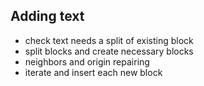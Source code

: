 ## Adding text
- check text needs a split of existing block
- split blocks and create necessary blocks
- neighbors and origin repairing
- iterate and insert each new block

